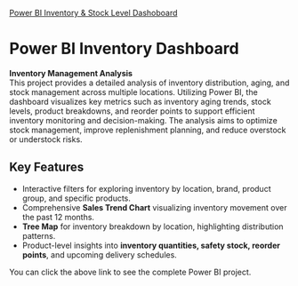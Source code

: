 
[Power BI Inventory & Stock Level Dashoboard](https://app.powerbi.com/view?r=eyJrIjoiMTA0YWQ2ZDgtNTllYy00YjY3LTgzZGYtMTI3NjMxMTBlMjNiIiwidCI6ImQzM2I1MjRlLTAyMDEtNDY5Ni1hNjIzLWE5NTEzMjIyNmM4ZiJ9)

# Power BI Inventory Dashboard  

**Inventory Management Analysis**  
This project provides a detailed analysis of inventory distribution, aging, and stock management across multiple locations. Utilizing Power BI, the dashboard visualizes key metrics such as inventory aging trends, stock levels, product breakdowns, and reorder points to support efficient inventory monitoring and decision-making. The analysis aims to optimize stock management, improve replenishment planning, and reduce overstock or understock risks.  

## Key Features  
- Interactive filters for exploring inventory by location, brand, product group, and specific products.  
- Comprehensive **Sales Trend Chart** visualizing inventory movement over the past 12 months.  
- **Tree Map** for inventory breakdown by location, highlighting distribution patterns.  
- Product-level insights into **inventory quantities, safety stock, reorder points**, and upcoming delivery schedules.  

You can click the above link to see the complete Power BI project.  
